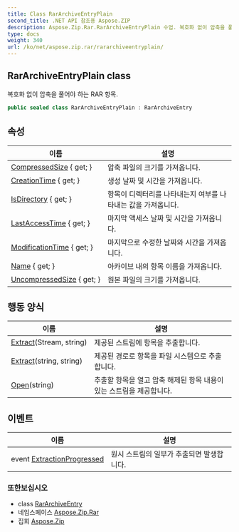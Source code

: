 ```yaml
---
title: Class RarArchiveEntryPlain
second_title: .NET API 참조용 Aspose.ZIP
description: Aspose.Zip.Rar.RarArchiveEntryPlain 수업. 복호화 없이 압축을 풀어야 하는 RAR 항목.
type: docs
weight: 340
url: /ko/net/aspose.zip.rar/rararchiveentryplain/
---
```

## RarArchiveEntryPlain class

복호화 없이 압축을 풀어야 하는 RAR 항목.

```csharp
public sealed class RarArchiveEntryPlain : RarArchiveEntry
```

## 속성

| 이름 | 설명 |
| --- | --- |
| [CompressedSize](../../aspose.zip.rar/rararchiveentry/compressedsize/) { get; } | 압축 파일의 크기를 가져옵니다. |
| [CreationTime](../../aspose.zip.rar/rararchiveentry/creationtime/) { get; } | 생성 날짜 및 시간을 가져옵니다. |
| [IsDirectory](../../aspose.zip.rar/rararchiveentry/isdirectory/) { get; } | 항목이 디렉터리를 나타내는지 여부를 나타내는 값을 가져옵니다. |
| [LastAccessTime](../../aspose.zip.rar/rararchiveentry/lastaccesstime/) { get; } | 마지막 액세스 날짜 및 시간을 가져옵니다. |
| [ModificationTime](../../aspose.zip.rar/rararchiveentry/modificationtime/) { get; } | 마지막으로 수정한 날짜와 시간을 가져옵니다. |
| [Name](../../aspose.zip.rar/rararchiveentry/name/) { get; } | 아카이브 내의 항목 이름을 가져옵니다. |
| [UncompressedSize](../../aspose.zip.rar/rararchiveentry/uncompressedsize/) { get; } | 원본 파일의 크기를 가져옵니다. |

## 행동 양식

| 이름 | 설명 |
| --- | --- |
| [Extract](../../aspose.zip.rar/rararchiveentry/extract/)(Stream, string) | 제공된 스트림에 항목을 추출합니다. |
| [Extract](../../aspose.zip.rar/rararchiveentry/extract/)(string, string) | 제공된 경로로 항목을 파일 시스템으로 추출합니다. |
| [Open](../../aspose.zip.rar/rararchiveentry/open/)(string) | 추출할 항목을 열고 압축 해제된 항목 내용이 있는 스트림을 제공합니다. |

## 이벤트

| 이름 | 설명 |
| --- | --- |
| event [ExtractionProgressed](../../aspose.zip.rar/rararchiveentry/extractionprogressed/) | 원시 스트림의 일부가 추출되면 발생합니다. |

### 또한보십시오

* class [RarArchiveEntry](../rararchiveentry/)
* 네임스페이스 [Aspose.Zip.Rar](../../aspose.zip.rar/)
* 집회 [Aspose.Zip](../../)


